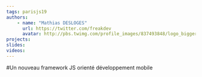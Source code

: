 ```yaml
---
tags: parisjs19
authors:
    - name: "Mathias DESLOGES"
      url: https://twitter.com/freakdev
      avatar: http://pbs.twimg.com/profile_images/837493848/logo_bigger.jpg
projects:
slides:
videos:
---
```

#Un nouveau framework JS orienté développement mobile
